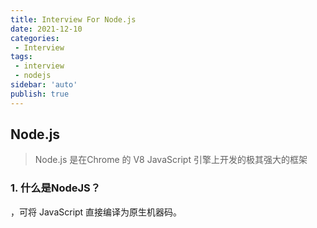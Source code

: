```yaml
---
title: Interview For Node.js
date: 2021-12-10
categories:
 - Interview
tags:
 - interview
 - nodejs
sidebar: 'auto'
publish: true
--- 
```


## Node.js

> Node.js 是在Chrome 的 V8 JavaScript 引擎上开发的极其强大的框架

### 1. 什么是NodeJS？

 ，可将 JavaScript 直接编译为原生机器码。